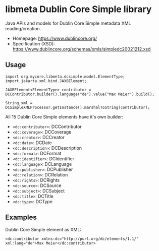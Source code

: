 # libmeta Dublin Core Simple library

Java APIs and models for Dublin Core Simple metadata XML reading/creation.

* Homepage: <https://www.dublincore.org/>
* Specification (XSD): <https://www.dublincore.org/schemas/xmls/simpledc20021212.xsd>

## Usage

```
import org.mycore.libmeta.dcsimple.model.ElementType;
import jakarta.xml.bind.JAXBElement;

JAXBElement<ElementType> contributor = DCContributor.builder().language("de").value("Max Meier").build();

String xml = DCSimpleXMLProcessor.getInstance().marshalToString(contributor);
```
All 15 Dublin Core Simple elements have it's own builder:

* `<dc:contributor>`: DCContributor
* `<dc:coverage>`: DCCoverage
* `<dc:creator>`: DCCreator
* `<dc:date>`: DCDate
* `<dc:description>`: DCDescription
* `<dc:format>`: DCFormat
* `<dc:identifier>`: DCIdentifier
* `<dc:language>`: DCLanguage
* `<dc:publisher>`: DCPublisher
* `<dc:relation>`: DCRelation
* `<dc:rights>`: DCRights
* `<dc:source>`: DCSource
* `<dc:subject>`: DCSubject
* `<dc:title>`: DCTitle
* `<dc:type>`: DCType

## Examples

Dublin Core Simple element as XML:

```
<dc:contributor xmlns:dc="http://purl.org/dc/elements/1.1/" xml:lang="de">Max Meier</dc:contributor>
```
